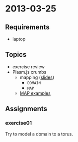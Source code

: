 # 2013-03-25

## Requirements

* laptop

## Topics

* exercise review
* Plasm.js crumbs
  - mapping ([slides](http://apily.io/slidify?md=https://raw.github.com/cvdlab/plasm-crumbs-slides/master/chapters/mapping/Readme.md))
      - `DOMAIN`
      - `MAP`
  - [MAP examples](maps.js)
## Assignments

### exercise01

Try to model a domain to a torus.
